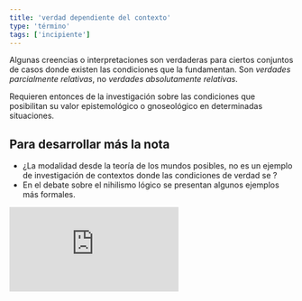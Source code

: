 ```yaml
---
title: 'verdad dependiente del contexto'
type: 'término'
tags: ['incipiente']
---
```


Algunas creencias o interpretaciones son verdaderas para ciertos conjuntos de casos donde existen las condiciones que la fundamentan. Son *verdades parcialmente relativas*, no *verdades absolutamente relativas*.

Requieren entonces de la investigación sobre las condiciones que posibilitan su valor epistemológico o gnoseológico en determinadas situaciones.

## Para desarrollar más la nota

- ¿La modalidad desde la teoría de los mundos posibles, no es un ejemplo de investigación de contextos donde las condiciones de verdad se ?
- En el debate sobre el nihilismo lógico se presentan algunos ejemplos más formales.

<iframe src="https://www.youtube.com/embed/4B61OYuNEwI" frameborder="0" allow="accelerometer; autoplay; clipboard-write; encrypted-media; gyroscope; picture-in-picture" allowfullscreen></iframe>

